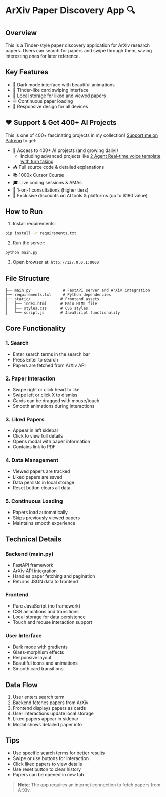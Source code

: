 # ArXiv Paper Discovery App 🔍

## Overview

This is a Tinder-style paper discovery application for ArXiv research papers. Users can search for papers and swipe through them, saving interesting ones for later reference.

## Key Features

- 🌙 Dark mode interface with beautiful animations
- 🔄 Tinder-like card swiping interface
- 💾 Local storage for liked and viewed papers
- ♾️ Continuous paper loading
- 📱 Responsive design for all devices

## ❤️ Support & Get 400+ AI Projects

This is one of 400+ fascinating projects in my collection! [Support me on Patreon](https://www.patreon.com/c/echohive42/membership) to get:

- 🎯 Access to 400+ AI projects (and growing daily!)
  - Including advanced projects like [2 Agent Real-time voice template with turn taking](https://www.patreon.com/posts/2-agent-real-you-118330397)
- 📥 Full source code & detailed explanations
- 📚 1000x Cursor Course
- 🎓 Live coding sessions & AMAs
- 💬 1-on-1 consultations (higher tiers)
- 🎁 Exclusive discounts on AI tools & platforms (up to $180 value)

## How to Run

1. Install requirements:

```bash
pip install -r requirements.txt
```

2. Run the server:

```bash
python main.py
```

3. Open browser at: `http://127.0.0.1:8000`

## File Structure

```
├── main.py              # FastAPI server and ArXiv integration
├── requirements.txt     # Python dependencies
├── static/             # Frontend assets
│   ├── index.html      # Main HTML file
│   ├── styles.css      # CSS styles
│   └── script.js       # JavaScript functionality
```

## Core Functionality

### 1. Search

- Enter search terms in the search bar
- Press Enter to search
- Papers are fetched from ArXiv API

### 2. Paper Interaction

- Swipe right or click heart to like
- Swipe left or click X to dismiss
- Cards can be dragged with mouse/touch
- Smooth animations during interactions

### 3. Liked Papers

- Appear in left sidebar
- Click to view full details
- Opens modal with paper information
- Contains link to PDF

### 4. Data Management

- Viewed papers are tracked
- Liked papers are saved
- Data persists in local storage
- Reset button clears all data

### 5. Continuous Loading

- Papers load automatically
- Skips previously viewed papers
- Maintains smooth experience

## Technical Details

### Backend (main.py)

- FastAPI framework
- ArXiv API integration
- Handles paper fetching and pagination
- Returns JSON data to frontend

### Frontend

- Pure JavaScript (no framework)
- CSS animations and transitions
- Local storage for data persistence
- Touch and mouse interaction support

### User Interface

- Dark mode with gradients
- Glass-morphism effects
- Responsive layout
- Beautiful icons and animations
- Smooth card transitions

## Data Flow

1. User enters search term
2. Backend fetches papers from ArXiv
3. Frontend displays papers as cards
4. User interactions update local storage
5. Liked papers appear in sidebar
6. Modal shows detailed paper info

## Tips

- Use specific search terms for better results
- Swipe or use buttons for interaction
- Click liked papers to view details
- Use reset button to clear history
- Papers can be opened in new tab

> **Note**: The app requires an internet connection to fetch papers from ArXiv.
